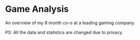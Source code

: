 # Game Analysis

An overview of my 8 month co-o at a leading gaming company.

PS: All the data and statistics are changed due to privacy. 
